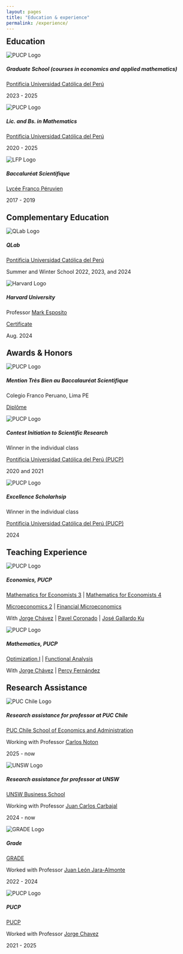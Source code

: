 ```yaml
---
layout: pages
title: "Education & experience"
permalink: /experience/
---
```


<style>
  .content-experience {
    max-width: 800px;
    margin: 0 auto;
  }
  
  .content-experience h2,
  .content-experience h3,
  .content-experience h4,
  .content-experience h5 {
    text-align: left;
    margin-left: 0;
  }
  
  h2 {
    margin-bottom: 15px;
    margin-top: 25px;
  }

  h2:first-child {
    margin-top: 0px;
  }
 h4 {
    margin: 25px 0;
  }
  
  .card-header img {
    display: block;
    margin: 0;
  }
  
  .card-body {
    text-align: left;
  }
  
  @media (max-width: 768px) {
    .card {
      width: 100% !important;
      margin: 10px 0;
    }
  }
   @media (max-width: 300px) {
    .card {
      width: 100% !important;
      margin: 5px 0;

    }
    
   .card-header img{
      width:30px;
   }

   .card-title{
      font-size: 14px !important;
   }
   .card-text{
      font-size: 12px !important;
   }

  }
</style>

<div class="content-experience">
  <!-- Education -->
  <h2>Education</h2>
  
  <div class="card">
    <div class="card-header">
      <img draggable="false" src="{{ "/assets/img/institutions/pucp-logo.png" |
        relative_url }}" alt="PUCP Logo">
    </div>
    <div class="card-body">
      <h5 class="card-title"> Graduate School (courses in economics and applied mathematics)</h5>
      <p class="card-text">
        <a href="https://www.pucp.edu.pe/carrera/matematicas/">Pontificia
          Universidad Católica del Perú</a>
      </p>
      <p class="card-text">
        2023 - 2025
      </p>
    </div>
  </div>
  
  <div class="card">
    <div class="card-header">
      <img draggable="false" src="{{ "/assets/img/institutions/pucp-logo.png" |
        relative_url }}" alt="PUCP Logo">
    </div>
    <div class="card-body">
      <h5 class="card-title"> Lic. and Bs. in Mathematics</h5>
      <p class="card-text">
        <a href="https://www.pucp.edu.pe/carrera/matematicas/">Pontificia
          Universidad Católica del Perú</a>
      </p>
      <p class="card-text">2020 - 2025</p>
    </div>
  </div>
  
  <div class="card">
    <div class="card-header">
      <img draggable="false"
        src="{{ "/assets/img/institutions/LyceeFrancoPeruvien.png" | relative_url
        }}" alt="LFP Logo">
    </div>
    <div class="card-body">
      <h5 class="card-title">Baccaluréat Scientifique</h5>
      <p class="card-text"> <a href="https://lfrancope.edu.pe/">Lycée Franco
          Péruvien</a></p>
      <p class="card-text">2017 - 2019</p>
    </div>
  </div>
  
  <!-- Complementary Education -->
  <h2>Complementary Education</h2>
  
  <div class="card">
    <div class="card-header">
      <img draggable="false" src="{{ "/assets/img/institutions/qlab_logo.png"
        | relative_url }}" alt="QLab Logo">
    </div>
    <div class="card-body">
      <h5 class="card-title">QLab</h5>
      <p class="card-text">
        <a href="https://qlab.pucp.edu.pe/">Pontificia Universidad Católica
          del Perú</a>
      </p>
      <p class="card-text">Summer and Winter School 2022, 2023, and 2024</p>
    </div>
  </div>
  
  <div class="card">
    <div class="card-header">
      <img draggable="false"
        src="{{ "/assets/img/institutions/harvard-logo.png" | relative_url }}"
        alt="Harvard Logo">
    </div>
    <div class="card-body">
      <h5 class="card-title">Harvard University</h5>
      <p class="card-text">
        Professor <a
          href="https://professional.dce.harvard.edu/faculty/mark-esposito/">Mark
          Esposito</a>
      </p>
      <p class="card-text">
        <a href="{{ "/files/education-and-experience/harvard_certificate.pdf"
          | relative_url }}">Certificate</a>
      </p>
      <p class="card-text">Aug. 2024</p>
    </div>
  </div>


  <!-- Awards & Honors -->
  <h2>Awards & Honors</h2>
  
  <div class="card">
    <div class="card-header">
      <img draggable="false"
        src="{{ "/assets/img/institutions/LyceeFrancoPeruvien.png" |
        relative_url }}" alt="PUCP Logo">
    </div>
    <div class="card-body">
      <h5 class="card-title">Mention Très Bien au Baccalauréat
        Scientifique</h5>
      <p class="card-text">Colegio Franco Peruano, Lima PE</p>
      <p class="card-text">
        <a href="{{ "/files/courses/education-and-experience/notes_bac.pdf" |
          relative_url }}">Diplôme</a>
      </p>
    </div>
  
  </div>
  
  
  <div class="card">
    <div class="card-header">
      <img draggable="false" src="{{ "/assets/img/institutions/pucp-logo.png" |
        relative_url }}" alt="PUCP Logo">
    </div>
    <div class="card-body">
      <h5 class="card-title"> Contest Initiation to Scientific Research</h5>
      <p class="card-text">Winner in the individual class</p>
      <p class="card-text">
        <a href="https://www.pucp.edu.pe/carrera/matematicas/">Pontificia
          Universidad Católica del Perú (PUCP)</a>
      </p>
      <p class="card-text">2020 and 2021</p>
    </div>
  </div>
  
  <div class="card">
    <div class="card-header">
      <img draggable="false" src="{{ "/assets/img/institutions/pucp-logo.png" |
        relative_url }}" alt="PUCP Logo">
    </div>
    <div class="card-body">
      <h5 class="card-title">Excellence Scholarhsip</h5>
      <p class="card-text">Winner in the individual class</p>
      <p class="card-text">
        <a href="https://www.pucp.edu.pe/carrera/matematicas/">Pontificia
          Universidad Católica del Perú (PUCP)</a>
      </p>
      <p class="card-text">2024</p>
    </div>
  </div>  

  <!-- Teaching Experience -->
  <h2>Teaching Experience</h2>
  
  <div class="card">
    <div class="card-header">
      <img draggable="false" src="{{ "/assets/img/institutions/pucp-logo.png" |
        relative_url }}" alt="PUCP Logo">
    </div>
    <div class="card-body">
      <h5 class="card-title">Economics, PUCP</h5>
      <p class="card-text">
        <a href="{{ "/courses/mathematics-for-economists-3/2022-1" |
          relative_url }}">Mathematics for Economists 3</a> |
        <a href="{{ "/courses/mathematics-for-economists-4/2022-2" |
          relative_url }}">Mathematics for Economists 4</a>
      </p>
      <p class="card-text">
        <a href="{{ "/courses/microeconomics/2024-2" | relative_url
          }}">Microeconomics 2</a> |
        <a href="{{ "/courses/financial-microeconomics/2024-2/" | relative_url
          }}">Financial Microeconomics</a>
      </p>
      <p class="card-text">
        With <a href="https://www.pucp.edu.pe/profesor/jorge-chavez-fuentes"
          target="_blank">Jorge Chávez</a> |
        <a href="https://www.pucp.edu.pe/profesor/pavel-coronado-castellanos"
          target="_blank">Pavel Coronado</a> |
        <a href="https://es.wikipedia.org/wiki/Jos%C3%A9_Gallardo_Ku"
          target="_blank">José Gallardo Ku</a>
      </p>
    </div>
  
  </div>
  
  <div class="card">
    <div class="card-header">
      <img draggable="false" src="{{ "/assets/img/institutions/pucp-logo.png" |
        relative_url }}" alt="PUCP Logo">
    </div>
    <div class="card-body">
      <h5 class="card-title">Mathematics, PUCP</h5>
      <p class="card-text">
        <a href="{{ "/courses/optimization-i/2024-1" | relative_url
          }}">Optimization I</a> |
        <a href="{{ "/courses/functional-analysis/2024-1" | relative_url
          }}">Functional Analysis</a>
      </p>
      <p class="card-text">
        With <a href="https://www.pucp.edu.pe/profesor/jorge-chavez-fuentes"
          target="_blank">Jorge Chávez</a> |
        <a href="https://www.pucp.edu.pe/profesor/percy-fernandez-sanchez"
          target="_blank">Percy Fernández</a>
      </p>
    </div>
  </div>

   <h2>Research Assistance </h2>
  
  <div class="card">
    <div class="card-header">
      <img draggable="false" src="{{ "/assets/img/institutions/uc_logo.jpg" |
        relative_url }}" alt="PUC Chile Logo">
    </div>
    <div class="card-body">
      <h5 class="card-title">Research assistance for professor at PUC Chile</h5>
      <p class="card-text">
        <a href="https://economiayadministracion.uc.cl/">PUC Chile School of
          Economics and Administration</a>
      </p>
      <p class="card-text">
        Working with Professor <a
          href="https://sites.google.com/view/carlos-noton-homepage?usp=sharing"
          target="_blank"> Carlos Noton</a>
      </p>
      <p class="card-text">2025 - now</p>
    </div>
  </div>
  
  <div class="card">
    <div class="card-header">
      <img draggable="false" src="{{ "/assets/img/institutions/unsw.png" |
        relative_url }}" alt="UNSW Logo">
    </div>
    <div class="card-body">
      <h5 class="card-title">Research assistance for professor at UNSW</h5>
      <p class="card-text">
        <a href="https://www.unsw.edu.au/business/our-schools/economics">UNSW
          Business School</a>
      </p>
      <p class="card-text">
        Working with Professor <a
          href="https://sites.google.com/site/carbajaleconomics/home"
          target="_blank">Juan Carlos Carbajal</a>
      </p>
      <p class="card-text">2024 - now</p>
    </div>
  </div>
  
  <div class="card">
    <div class="card-header">
      <img draggable="false" src="{{ "/assets/img/institutions/grade_logo.png"
        | relative_url }}" alt="GRADE Logo">
    </div>
    <div class="card-body">
      <h5 class="card-title">Grade</h5>
      <p class="card-text">
        <a
          href="https://www.grade.org.pe/en/investigadores/personal/jleon/">GRADE</a>
      </p>
      <p class="card-text">
        Worked with Professor <a
          href="https://www.grade.org.pe/en/investigadores/personal/jleon/"
          target="_blank">Juan León Jara-Almonte</a>
      </p>
      <p class="card-text">2022 - 2024</p>
    </div>
  </div>

  <div class="card">
    <div class="card-header">
      <img draggable="false" src="{{ "/assets/img/institutions/pucp-logo.png"
        | relative_url }}" alt="PUCP Logo">
    </div>
    <div class="card-body">
      <h5 class="card-title">PUCP</h5>
      <p class="card-text">
        <a
          href="https://cris.pucp.edu.pe/en/persons/jorge-richard-chavez-fuentes">PUCP</a>
      </p>
      <p class="card-text">
        Worked with Professor <a
          href="https://cris.pucp.edu.pe/en/persons/jorge-richard-chavez-fuentes"
          target="_blank">Jorge Chavez</a>
      </p>
      <p class="card-text">2021 - 2025</p>
    </div>
  </div>
  
 
</div>
